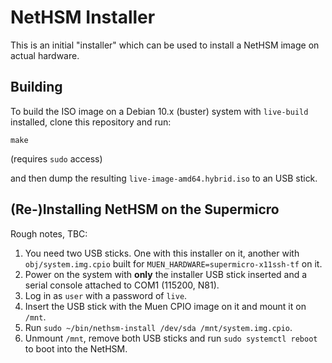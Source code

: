 # NetHSM Installer

This is an initial "installer" which can be used to install a NetHSM image on actual hardware.

## Building

To build the ISO image on a Debian 10.x (buster) system with `live-build` installed, clone this repository and run:

```
make
```

(requires `sudo` access)

and then dump the resulting `live-image-amd64.hybrid.iso` to an USB stick.

## (Re-)Installing NetHSM on the Supermicro

Rough notes, TBC:

1. You need two USB sticks. One with this installer on it, another with `obj/system.img.cpio` built for `MUEN_HARDWARE=supermicro-x11ssh-tf` on it.
2. Power on the system with **only** the installer USB stick inserted and a serial console attached to COM1 (115200, N81).
3. Log in as `user` with a password of `live`.
4. Insert the USB stick with the Muen CPIO image on it and mount it on `/mnt`.
5. Run `sudo ~/bin/nethsm-install /dev/sda /mnt/system.img.cpio`.
6. Unmount `/mnt`, remove both USB sticks and run `sudo systemctl reboot` to boot into the NetHSM.

